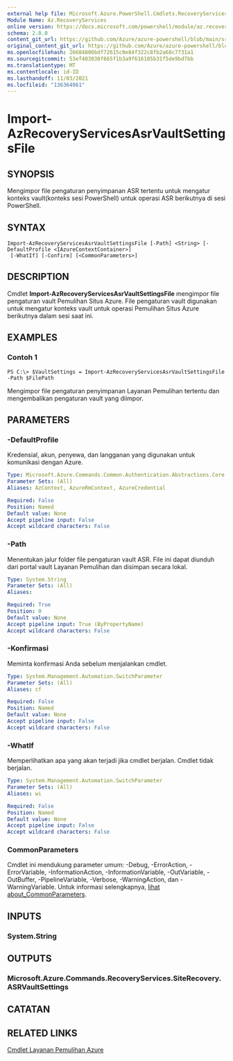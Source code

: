 ```yaml
---
external help file: Microsoft.Azure.PowerShell.Cmdlets.RecoveryServices.SiteRecovery.dll-Help.xml
Module Name: Az.RecoveryServices
online version: https://docs.microsoft.com/powershell/module/az.recoveryservices/import-azrecoveryservicesasrvaultsettingsfile
schema: 2.0.0
content_git_url: https://github.com/Azure/azure-powershell/blob/main/src/RecoveryServices/RecoveryServices/help/Import-AzRecoveryServicesAsrVaultSettingsFile.md
original_content_git_url: https://github.com/Azure/azure-powershell/blob/main/src/RecoveryServices/RecoveryServices/help/Import-AzRecoveryServicesAsrVaultSettingsFile.md
ms.openlocfilehash: 26684806bdf72615c0e84f322c8fb2a68c7731a1
ms.sourcegitcommit: 53ef403038f665f1b3a9f616185b31f5de9bd7bb
ms.translationtype: MT
ms.contentlocale: id-ID
ms.lasthandoff: 11/03/2021
ms.locfileid: "136364961"
---
```

# Import-AzRecoveryServicesAsrVaultSettingsFile

## SYNOPSIS
Mengimpor file pengaturan penyimpanan ASR tertentu untuk mengatur konteks vault(konteks sesi PowerShell) untuk operasi ASR berikutnya di sesi PowerShell.

## SYNTAX

```
Import-AzRecoveryServicesAsrVaultSettingsFile [-Path] <String> [-DefaultProfile <IAzureContextContainer>]
 [-WhatIf] [-Confirm] [<CommonParameters>]
```

## DESCRIPTION
Cmdlet **Import-AzRecoveryServicesAsrVaultSettingsFile** mengimpor file pengaturan vault Pemulihan Situs Azure. File pengaturan vault digunakan untuk mengatur konteks vault untuk operasi Pemulihan Situs Azure berikutnya dalam sesi saat ini.

## EXAMPLES

### Contoh 1
```
PS C:\> $VaultSettings = Import-AzRecoveryServicesAsrVaultSettingsFile -Path $FilePath
```

Mengimpor file pengaturan penyimpanan Layanan Pemulihan tertentu dan mengembalikan pengaturan vault yang diimpor.

## PARAMETERS

### -DefaultProfile
Kredensial, akun, penyewa, dan langganan yang digunakan untuk komunikasi dengan Azure.


```yaml
Type: Microsoft.Azure.Commands.Common.Authentication.Abstractions.Core.IAzureContextContainer
Parameter Sets: (All)
Aliases: AzContext, AzureRmContext, AzureCredential

Required: False
Position: Named
Default value: None
Accept pipeline input: False
Accept wildcard characters: False
```

### -Path
Menentukan jalur folder file pengaturan vault ASR.
File ini dapat diunduh dari portal vault Layanan Pemulihan dan disimpan secara lokal.

```yaml
Type: System.String
Parameter Sets: (All)
Aliases:

Required: True
Position: 0
Default value: None
Accept pipeline input: True (ByPropertyName)
Accept wildcard characters: False
```

### -Konfirmasi
Meminta konfirmasi Anda sebelum menjalankan cmdlet.

```yaml
Type: System.Management.Automation.SwitchParameter
Parameter Sets: (All)
Aliases: cf

Required: False
Position: Named
Default value: None
Accept pipeline input: False
Accept wildcard characters: False
```

### -WhatIf
Memperlihatkan apa yang akan terjadi jika cmdlet berjalan. Cmdlet tidak berjalan.

```yaml
Type: System.Management.Automation.SwitchParameter
Parameter Sets: (All)
Aliases: wi

Required: False
Position: Named
Default value: None
Accept pipeline input: False
Accept wildcard characters: False
```

### CommonParameters
Cmdlet ini mendukung parameter umum: -Debug, -ErrorAction, -ErrorVariable, -InformationAction, -InformationVariable, -OutVariable, -OutBuffer, -PipelineVariable, -Verbose, -WarningAction, dan -WarningVariable. Untuk informasi selengkapnya, [lihat about_CommonParameters](http://go.microsoft.com/fwlink/?LinkID=113216).

## INPUTS

### System.String

## OUTPUTS

### Microsoft.Azure.Commands.RecoveryServices.SiteRecovery.ASRVaultSettings

## CATATAN

## RELATED LINKS

[Cmdlet Layanan Pemulihan Azure](/powershell/module/az.recoveryservices)
